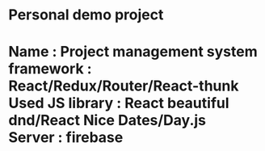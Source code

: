 <h1>Personal demo project<h1>
Name : Project management system 
<br>
framework : React/Redux/Router/React-thunk
<br>
Used JS library : React beautiful dnd/React Nice Dates/Day.js
<br>
Server : firebase 

